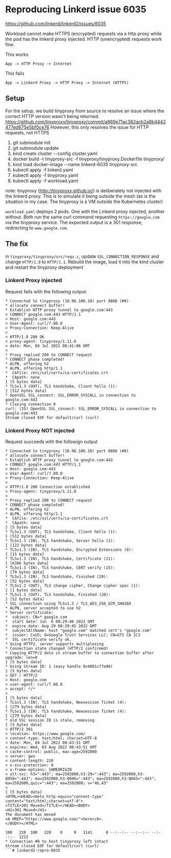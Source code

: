 # Reproducing Linkerd issue 6035

https://github.com/linkerd/linkerd2/issues/6035

Workload cannot make HTTPS (encrypted) requests via a http proxy while the pod has the
linkerd proxy injected. HTTP (unencrypted) requests work fine.

This works
```
App -> HTTP Proxy -> Internet
```

This fails
```
App -> Linkerd Proxy -> HTTP Proxy -> Internet (HTTPS)
```

## Setup

For the setup, we build tinyproxy from source to resolve an issue where the correct HTTP version
wasn't being returned. https://github.com/tinyproxy/tinyproxy/commit/a869e71ac382acb2a8b4442477ed675e5bf0ce76
However, this only resolves the issue for HTTP requests, not HTTPS

1. git submodule init
2. git submodule update
3. kind create cluster --config cluster.yaml
4. docker build -t tinyproxy-src -f tinyproxy/tinyproxy.Dockerfile tinyproxy/
5. kind load docker-image --name linkerd-6035 tinyproxy-src
6. kubectl apply -f linkerd.yaml
7. kubectl apply -f tinyproxy.yaml
8. kubectl apply -f workload.yaml

note: tinyproxy (http://tinyproxy.github.io/) is deliberately not injected with the linkerd proxy.
This is to simulate it being outside the mesh (as is the situation in my case. The tinyproxy is a
VM outside the Kubernetes cluster)

`workload.yaml` deploys 2 pods. One with the Linkerd proxy injected, another without.
Both run the same curl command requesting `https://google.com` via the tinyproxy service.
The expected output is a 301 response, redirecting to `www.google.com`.

## The fix

in `tinyproxy/tinyproxy/src/reqs.c`, update `SSL_CONNECTION_RESPONSE` and change `HTTP/1.0` to `HTTP/1.1`.
Rebuild the image, load it into the kind cluster and restart the tinyproxy deployment

### Linkerd Proxy injected

Request fails with the following output:

```
* Connected to tinyproxy (10.96.106.10) port 8888 (#0)
* allocate connect buffer!
* Establish HTTP proxy tunnel to google.com:443
> CONNECT google.com:443 HTTP/1.1
> Host: google.com:443
> User-Agent: curl/7.80.0
> Proxy-Connection: Keep-Alive
> 
< HTTP/1.0 200 OK
< proxy-agent: tinyproxy/1.11.0
< date: Mon, 04 Jul 2022 08:41:06 GMT
< 
* Proxy replied 200 to CONNECT request
* CONNECT phase completed!
* ALPN, offering h2
* ALPN, offering http/1.1
*  CAfile: /etc/ssl/certs/ca-certificates.crt
*  CApath: none
} [5 bytes data]
* TLSv1.3 (OUT), TLS handshake, Client hello (1):
} [512 bytes data]
* OpenSSL SSL_connect: SSL_ERROR_SYSCALL in connection to google.com:443 
* Closing connection 0
curl: (35) OpenSSL SSL_connect: SSL_ERROR_SYSCALL in connection to google.com:443 
Stream closed EOF for default/curl (curl)
```

### Linkerd Proxy NOT injected

Request succeeds with the followign output

```
* Connected to tinyproxy (10.96.106.10) port 8888 (#0)
* allocate connect buffer!
* Establish HTTP proxy tunnel to google.com:443
> CONNECT google.com:443 HTTP/1.1
> Host: google.com:443
> User-Agent: curl/7.80.0
> Proxy-Connection: Keep-Alive
> 
< HTTP/1.0 200 Connection established
< Proxy-agent: tinyproxy/1.11.0
< 
* Proxy replied 200 to CONNECT request
* CONNECT phase completed!
* ALPN, offering h2
* ALPN, offering http/1.1
*  CAfile: /etc/ssl/certs/ca-certificates.crt
*  CApath: none
} [5 bytes data]
* TLSv1.3 (OUT), TLS handshake, Client hello (1):
} [512 bytes data]
* TLSv1.3 (IN), TLS handshake, Server hello (2):
{ [122 bytes data]
* TLSv1.3 (IN), TLS handshake, Encrypted Extensions (8):
{ [15 bytes data]
* TLSv1.3 (IN), TLS handshake, Certificate (11):
{ [6386 bytes data]
* TLSv1.3 (IN), TLS handshake, CERT verify (15):
{ [79 bytes data]
* TLSv1.3 (IN), TLS handshake, Finished (20):
{ [52 bytes data]
* TLSv1.3 (OUT), TLS change cipher, Change cipher spec (1):
} [1 bytes data]
* TLSv1.3 (OUT), TLS handshake, Finished (20):
} [52 bytes data]
* SSL connection using TLSv1.3 / TLS_AES_256_GCM_SHA384
* ALPN, server accepted to use h2
* Server certificate:
*  subject: CN=*.google.com
*  start date: Jun  6 08:29:46 2022 GMT
*  expire date: Aug 29 08:29:45 2022 GMT
*  subjectAltName: host "google.com" matched cert's "google.com"
*  issuer: C=US; O=Google Trust Services LLC; CN=GTS CA 1C3
*  SSL certificate verify ok.
* Using HTTP2, server supports multiplexing
* Connection state changed (HTTP/2 confirmed)
* Copying HTTP/2 data in stream buffer to connection buffer after upgrade: len=0
} [5 bytes data]
* Using Stream ID: 1 (easy handle 0x4001cf7a90)
} [5 bytes data]
> GET / HTTP/2
> Host: google.com
> user-agent: curl/7.80.0
> accept: */*
> 
{ [5 bytes data]
* TLSv1.3 (IN), TLS handshake, Newsession Ticket (4):
{ [279 bytes data]
* TLSv1.3 (IN), TLS handshake, Newsession Ticket (4):
{ [279 bytes data]
* old SSL session ID is stale, removing
{ [5 bytes data]
< HTTP/2 301 
< location: https://www.google.com/
< content-type: text/html; charset=UTF-8
< date: Mon, 04 Jul 2022 08:43:51 GMT
< expires: Wed, 03 Aug 2022 08:43:51 GMT
< cache-control: public, max-age=2592000
< server: gws
< content-length: 220
< x-xss-protection: 0
< x-frame-options: SAMEORIGIN
< alt-svc: h3=":443"; ma=2592000,h3-29=":443"; ma=2592000,h3-Q050=":443"; ma=2592000,h3-Q046=":443"; ma=2592000,h3-Q043=":443"; ma=2592000,quic=":443"; ma=2592000; v="46,43"
< 
{ [5 bytes data]
<HTML><HEAD><meta http-equiv="content-type" content="text/html;charset=utf-8">
<TITLE>301 Moved</TITLE></HEAD><BODY>
<H1>301 Moved</H1>
The document has moved
<A HREF="https://www.google.com/">here</A>.
</BODY></HTML>

100   220  100   220    0     0   1141      0 --:--:-- --:--:-- --:--:--  1222
* Connection #0 to host tinyproxy left intact
Stream closed EOF for default/curl (curl)
```# linkerd2-repro-6035

